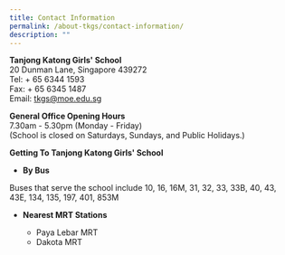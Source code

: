 ```yaml
---
title: Contact Information
permalink: /about-tkgs/contact-information/
description: ""
---
```

<p><strong>Tanjong Katong Girls' School<br /></strong>20 Dunman Lane, Singapore 439272<br />Tel: + 65 6344 1593<br />Fax: + 65 6345 1487<br />Email:&nbsp;<a href="mailto:tkgs@moe.edu.sg" target="">tkgs@moe.edu.sg</a></p>
<p><strong>General Office Opening Hours<br /></strong>7.30am - 5.30pm (Monday - Friday)<br />(School is closed on Saturdays, Sundays, and Public Holidays.)</p>
<p><strong>Getting To Tanjong Katong Girls' School</strong></p>
<ul>
<li><strong>By Bus</strong></li>
</ul>
<p>Buses that serve the school include 10, 16, 16M, 31, 32, 33, 33B, 40, 43, 43E, 134, 135, 197, 401, 853M</p>
<ul>
<li><strong>Nearest MRT Stations</strong></li>
<ul>
<li>Paya Lebar MRT</li>
<li>Dakota MRT</li>
</ul>
</ul>